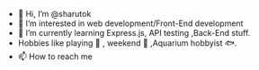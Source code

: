 - 👋 Hi, I’m @sharutok
- 👀 I’m interested in web development/Front-End development
- 🌱 I’m currently learning Express.js, API testing ,Back-End stuff.
- Hobbies like playing 🎸 , weekend 🚴 ,Aquarium hobbyist 🐟.
- 📫 How to reach me 

<!---
sharutok/sharutok is a ✨ special ✨ repository because its `README.md` (this file) appears on your GitHub profile.
You can click the Preview link to take a look at your changes.
--->
